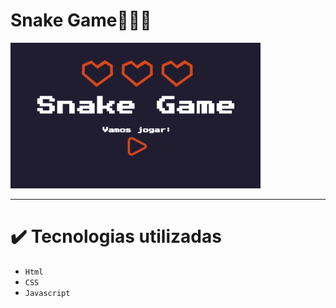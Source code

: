 <div >
 <h1> Snake Game🐍🐍🐍 </h1>
  <img src="./public/image/snake-game.png" style="Width:400px" >
  
</div>
<hr>

# ✔️ Tecnologias utilizadas

- `Html`
- `CSS`
- `Javascript`
